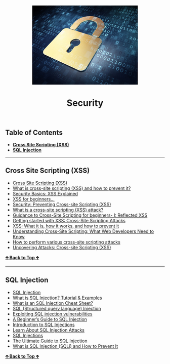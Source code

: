 <h1 align="center">
  <br>
  <img src="../img/security.jpg" alt="Security" height="250">
  <br>
  <br>
  Security
  <br>
  <br>
</h1>

## Table of Contents

* **[Cross Site Scripting (XSS)](#Cross-Site-Scripting-(XSS))**
* **[SQL Injection](#SQL-Injection)**

---

## Cross Site Scripting (XSS)

* [Cross Site Scripting (XSS)](https://owasp.org/www-community/attacks/xss/)
* [What is cross-site scripting (XSS) and how to prevent it?](https://portswigger.net/web-security/cross-site-scripting)
* [Security Basics: XSS Explained](https://medium.com/swlh/security-basics-xss-explained-3ade8071aaa1)
* [XSS for beginners…](https://medium.com/swlh/xss-for-beginners-6752b1b1487d)
* [Security: Preventing Cross-site Scripting (XSS)](https://infosecwriteups.com/injection-vulnerabilities-cross-site-scripting-xss-7fd9dc28cc47)
* [What is a cross-site scripting (XSS) attack?](https://www.ptsecurity.com/ww-en/analytics/knowledge-base/what-is-a-cross-site-scripting-xss-attack/)
* [Guidance to Cross-Site Scripting for beginners- I: Reflected XSS](https://medium.com/infosec/guidance-to-cross-site-scripting-for-beginners-i-reflected-xss-591c950b87d7)
* [Getting started with XSS: Cross-Site Scripting Attacks](https://infosecwriteups.com/getting-started-with-xss-cross-site-scripting-attacks-822c82b7cd82)
* [XSS: What it is, how it works, and how to prevent it](https://medium.com/codelighthouse/xss-what-it-is-how-it-works-and-how-to-prevent-it-454629e3a0da)
* [Understanding Cross-Site Scripting: What Web Developers Need to Know](https://medium.com/geekculture/understanding-cross-site-scripting-what-web-developers-need-to-know-a5df2cb63643)
* [How to perform various cross-site scripting attacks](https://medium.com/purple-team/learn-cross-site-scripting-attacks-from-scratch-3adff0331d1d)
* [Uncovering Attacks: Cross-site Scripting (XSS)](https://syedhasan010.medium.com/uncovering-attacks-cross-site-scripting-xss-40999130640f)

**[🡱 Back to Top 🡱](#table-of-contents)**

---

## SQL Injection

* [SQL Injection](https://owasp.org/www-community/attacks/SQL_Injection)
* [What is SQL Injection? Tutorial & Examples](https://portswigger.net/web-security/sql-injection)
* [What is an SQL Injection Cheat Sheet?](https://www.netsparker.com/blog/web-security/sql-injection-cheat-sheet/)
* [SQL (Structured query language) Injection](https://www.imperva.com/learn/application-security/sql-injection-sqli/)
* [Exploiting SQL injection vulnerabilities](https://medium.com/purple-team/exploiting-sql-injection-vulnerabilities-76df9b85dd7)
* [A Beginner’s Guide to SQL Injection](https://betterprogramming.pub/a-beginners-guide-to-sql-injection-163c1ad2257f)
* [Introduction to SQL Injections](https://medium.com/@charithra/introduction-to-sql-injections-8c806537cf5d)
* [Learn About SQL Injection Attacks](https://betterprogramming.pub/learn-about-sql-injection-attacks-ce9f8940a5ab)
* [SQL Injections](https://faun.pub/sql-injections-e8bc9a14c95)
* [The Ultimate Guide to SQL Injection](https://medium.com/purplebox/sql-injection-da949c39dbe6)
* [What is SQL Injection (SQLi) and How to Prevent It](https://www.acunetix.com/websitesecurity/sql-injection/)

**[🡱 Back to Top 🡱](#table-of-contents)**